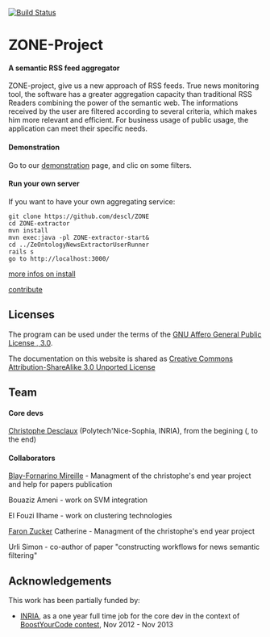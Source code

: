 [![Build Status](https://ci.inria.fr/zone/job/Zone-run-tests/badge/icon)](https://ci.inria.fr/zone/job/Zone-run-tests/)

# ZONE-Project
#### A semantic RSS feed aggregator

ZONE-project, give us a new approach of RSS feeds. True news monitoring tool, the software has a greater aggregation capacity than traditional RSS Readers combining the power of the semantic web.
The informations received by the user are filtered according to several criteria, which makes him more relevant and efficient. For business usage of public usage, the application can meet their specific needs. 

#### Demonstration
Go to our [demonstration](http://demo.zone-project.org) page, and clic on some filters.

#### Run your own server

If you want to have your own aggregating service:

    git clone https://github.com/descl/ZONE
    cd ZONE-extractor
    mvn install
    mvn exec:java -pl ZONE-extractor-start&
    cd ../ZeOntologyNewsExtractorUserRunner
    rails s
    go to http://localhost:3000/

[more infos on install](https://github.com/descl/ZONE/wiki/install)

[contribute](https://github.com/descl/ZONE/wiki/contribute)


## Licenses

The program can be used under the terms of the [GNU Affero General Public License , 3.0](http://www.gnu.org/licenses/agpl-3.0.html).

The documentation on this website is shared as [Creative Commons Attribution-ShareAlike 3.0 Unported License](http://en.wikipedia.org/wiki/Wikipedia:Text_of_Creative_Commons_Attribution-ShareAlike_3.0_Unported_License)

## Team

#### Core devs
[Christophe Desclaux](http://desclaux.me) (Polytech'Nice-Sophia, INRIA), from the begining (, to the end)

#### Collaborators
[Blay-Fornarino Mireille](http://users.polytech.unice.fr/~blay/) - Managment of the christophe's end year project and help for papers publication

Bouaziz Ameni - work on SVM integration

El Fouzi Ilhame - work on clustering technologies

[Faron Zucker](http://www.i3s.unice.fr/~faron/) Catherine - Managment of the christophe's end year project

Urli Simon - co-author of paper "constructing workflows for news semantic filtering"


## Acknowledgements
This work has been partially funded by:
  * [INRIA](http://inria.fr), as a one year full time job for the core dev in the context of [BoostYourCode contest](http://www.inria.fr/actualite/actualites-inria/boost-your-code-2012), Nov 2012 - Nov 2013

